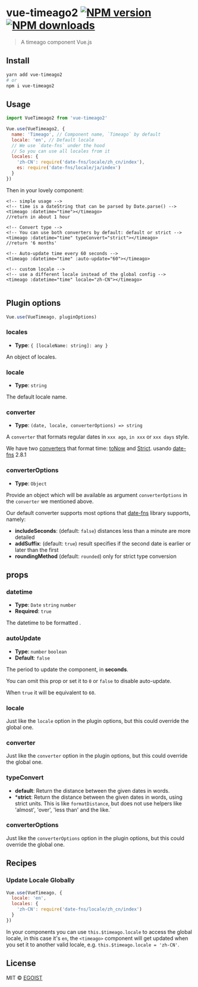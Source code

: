 # vue-timeago2 [![NPM version](https://img.shields.io/npm/v/vue-timeago2.svg)](https://npmjs.com/package/vue-timeago2) [![NPM downloads](https://img.shields.io/npm/dm/vue-timeago2.svg)](https://npmjs.com/package/vue-timeago2) 

> A timeago component Vue.js

## Install

```bash
yarn add vue-timeago2
# or
npm i vue-timeago2
```


## Usage

```js
import VueTimeago2 from 'vue-timeago2'

Vue.use(VueTimeago2, {
  name: 'Timeago', // Component name, `Timeago` by default
  locale: 'en', // Default locale
  // We use `date-fns` under the hood
  // So you can use all locales from it
  locales: {
    'zh-CN': require('date-fns/locale/zh_cn/index'),
    es: require('date-fns/locale/ja/index')
  }
})
```

Then in your lovely component:

```vue
<!-- simple usage -->
<!-- time is a dateString that can be parsed by Date.parse() -->
<timeago :datetime="time"></timeago>
//return in about 1 hour

<!-- Convert type -->
<!-- You can use both converters by default: default or strict -->
<timeago :datetime="time" typeConvert="strict"></timeago>
//return '6 months'

<!-- Auto-update time every 60 seconds -->
<timeago :datetime="time" :auto-update="60"></timeago>

<!-- custom locale -->
<!-- use a different locale instead of the global config -->
<timeago :datetime="time" locale="zh-CN"></timeago>


```

## Plugin options

```js
Vue.use(VueTimeago, pluginOptions)
```

### locales

- **Type**: `{ [localeName: string]: any }`

An object of locales.

### locale

- **Type**: `string`

The default locale name.

### converter

- **Type**: `(date, locale, converterOptions) => string`

A `converter` that formats regular dates in `xxx ago`, `in xxx` or `xxx days` style.

We have two [converters](https://github.com/wimil/vue-timeago2/blob/master/src/converts.js) that format time:  [toNow](https://date-fns.org/v2.8.1/docs/formatDistance) and [Strict](https://date-fns.org/v2.8.1/docs/formatDistanceStrict). usando [date-fns](https://date-fns.org/v2.8.1/docs/) 2.8.1

### converterOptions

- **Type**: `Object`

Provide an object which will be available as argument `converterOptions` in the `converter` we mentioned above.

Our default converter supports most options that [date-fns](https://date-fns.org/2.8.1/docs/distanceInWordsToNow) library supports, namely:

- **includeSeconds**: (default: `false`) distances less than a minute are more detailed
- **addSuffix**: (default: `true`) result specifies if the second date is earlier or later than the first
- **roundingMethod** (default: `rounded`) only for strict type conversion

## props

### datetime

- **Type**: `Date` `string` `number`
- **Required**: `true`

The datetime to be formatted .

### autoUpdate

- **Type**: `number` `boolean`
- **Default**: `false`

The period to update the component, in **seconds**.

You can omit this prop or set it to `0` or `false` to disable auto-update.

When `true` it will be equivalent to `60`.

### locale

Just like the `locale` option in the plugin options, but this could override the global one.

### converter

Just like the `converter` option in the plugin options, but this could override the global one.

### typeConvert
- **default**: Return the distance between the given dates in words.
- ***strict**: Return the distance between the given dates in words, using strict units. This is like `formatDistance`, but does not use helpers like 'almost', 'over', 'less than' and the like.`

### converterOptions

Just like the `converterOptions` option in the plugin options, but this could override the global one.

## Recipes

### Update Locale Globally

```js
Vue.use(VueTimeago, {
  locale: 'en',
  locales: {
    'zh-CN': require('date-fns/locale/zh_cn/index')
  }
})
```

In your components you can use `this.$timeago.locale` to access the global locale, in this case it's `en`, the `<timeago>` component will get updated when you set it to another valid locale, e.g. `this.$timeago.locale = 'zh-CN'`.

## License

MIT © [EGOIST](https://github.com/egoist)
